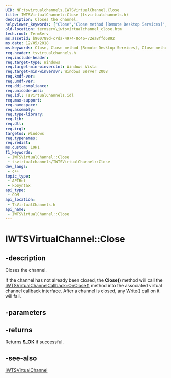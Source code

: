 ```yaml
---
UID: NF:tsvirtualchannels.IWTSVirtualChannel.Close
title: IWTSVirtualChannel::Close (tsvirtualchannels.h)
description: Closes the channel.
helpviewer_keywords: ["Close","Close method [Remote Desktop Services]","Close method [Remote Desktop Services]","IWTSVirtualChannel interface","IWTSVirtualChannel interface [Remote Desktop Services]","Close method","IWTSVirtualChannel.Close","IWTSVirtualChannel::Close","termserv.iwtsvirtualchannel_close","tsvirtualchannels/IWTSVirtualChannel::Close"]
old-location: termserv\iwtsvirtualchannel_close.htm
tech.root: TermServ
ms.assetid: b900789d-c7da-4974-8c46-72ea8ffd6892
ms.date: 12/05/2018
ms.keywords: Close, Close method [Remote Desktop Services], Close method [Remote Desktop Services],IWTSVirtualChannel interface, IWTSVirtualChannel interface [Remote Desktop Services],Close method, IWTSVirtualChannel.Close, IWTSVirtualChannel::Close, termserv.iwtsvirtualchannel_close, tsvirtualchannels/IWTSVirtualChannel::Close
req.header: tsvirtualchannels.h
req.include-header: 
req.target-type: Windows
req.target-min-winverclnt: Windows Vista
req.target-min-winversvr: Windows Server 2008
req.kmdf-ver: 
req.umdf-ver: 
req.ddi-compliance: 
req.unicode-ansi: 
req.idl: TsVirtualChannels.idl
req.max-support: 
req.namespace: 
req.assembly: 
req.type-library: 
req.lib: 
req.dll: 
req.irql: 
targetos: Windows
req.typenames: 
req.redist: 
ms.custom: 19H1
f1_keywords:
 - IWTSVirtualChannel::Close
 - tsvirtualchannels/IWTSVirtualChannel::Close
dev_langs:
 - c++
topic_type:
 - APIRef
 - kbSyntax
api_type:
 - COM
api_location:
 - TsVirtualChannels.h
api_name:
 - IWTSVirtualChannel::Close
---
```


# IWTSVirtualChannel::Close


## -description

Closes the channel.

If the channel has not already been closed, the <b>Close()</b> method will call the <a href="/windows/desktop/api/tsvirtualchannels/nf-tsvirtualchannels-iwtsvirtualchannelcallback-onclose">IWTSVirtualChannelCallback::OnClose()</a> method into the associated virtual channel callback interface. After a channel is closed, any <a href="/windows/desktop/api/tsvirtualchannels/nf-tsvirtualchannels-iwtsvirtualchannel-write">Write()</a> call on it will fail.

## -parameters

## -returns

Returns <b>S_OK</b> if successful.

## -see-also

<a href="/windows/desktop/api/tsvirtualchannels/nn-tsvirtualchannels-iwtsvirtualchannel">IWTSVirtualChannel</a>

